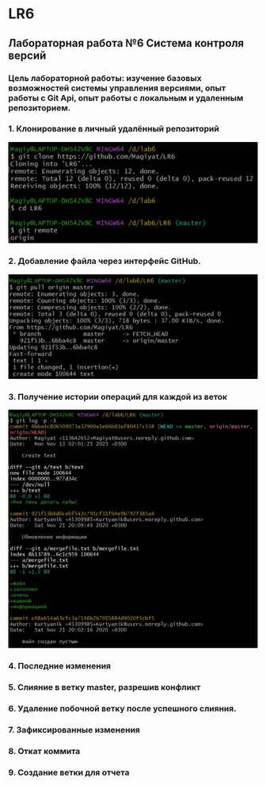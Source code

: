 # LR6
## Лабораторная работа №6 Система контроля версий 
### Цель лабораторной работы: изучение базовых возможностей системы управления версиями, опыт работы с Git Api, опыт работы с локальным и удаленным репозиторием.
### 1. Клонирование в личный удалённый репозиторий
![image](Screenshots/1.png)
### 2. Добавление файла через интерфейс GitHub.
![image](Screenshots/2.png)
### 3. Получение истории операций для каждой из веток
![image](Screenshots/3.png)
### 4. Последние изменения

### 5. Слияние в ветку master, разрешив конфликт

### 6. Удаление побочной ветку после успешного слияния.

### 7. Зафиксированные изменения

### 8. Откат коммита

### 9. Создание ветки для отчета


